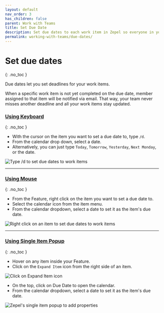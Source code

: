 ```yaml
---
layout: default
nav_order: 3
has_children: false
parent: Work with Teams
title: Set Due Date
description: Set due dates to each work item in Zepel so everyone in your team meets the deadline.
permalink: working-with-teams/due-dates/
---
```

# Set due dates
{: .no_toc }

Due dates let you set deadlines for your work items. 

When a specific work item is not yet completed on the due date, member assigned to that item will be notified via email. That way, your team never misses another deadline and all your work items stay updated.

### <u>Using Keyboard</u>
{: .no_toc }
- With the cursor on the item you want to set a due date to, type ```/d```.
- From the calendar drop down, select a date.
- Alternatively, you can just type ```Today```, ```Tomorrow```, ```Yesterday```, ```Next Monday```, or the date.

![Type /d to set due dates to work items](/guide/assets/uploads/zepel-due-date-with-keyboard.gif "Set Due Date using Keyboard")

---

### <u>Using Mouse</u>
{: .no_toc }
- From the Feature, right click on the item you want to set a due date to.
- Select the calendar icon from the item menu.
- From the calendar dropdown, select a date to set it as the item's due date.

![Right click on an item to set due dates to work items](/guide/assets/uploads/zepel-due-date-with-mouse.gif "Set Due Date using Mouse")

---

### <u>Using Single Item Popup</u>
{: .no_toc }
- Hover on any item inside your Feature. 
- Click on the ```Expand Item``` icon from the right side of an item.

![Click on Expand Item icon](/guide/assets/uploads/expand-item.png "Expand Item Icon")

- On the top, click on Due Date to open the calendar.
- From the calendar dropdown, select a date to set it as the item's due date.

![Zepel's single item popup to add properties](/guide/assets/uploads/zepel-popup.png "Single Item Popup")

